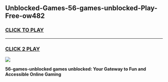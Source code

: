 
## Unblocked-Games-56-games-unblocked-Play-Free-ow482
<h3>
<a href="https://premium76.site?title=56-games-unblocked&ref=18A">CLICK TO PLAY</a></h3>
<hr>

<h3>
<a href="https://premium76.site?title=56-games-unblocked&ref=18A">CLICK 2 PLAY</a>
  
</h3>

<a href="https://premium76.site?title=56-games-unblocked&ref=18A"><img src="https://clearcache.store/games.png"></a>


**56-games-unblocked games unblocked: Your Gateway to Fun and Accessible Online Gaming**
